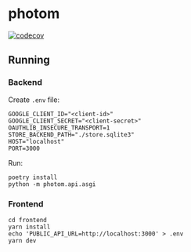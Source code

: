 # photom

[![codecov](https://codecov.io/gh/tomasvotava/photom/branch/master/graph/badge.svg?token=JPFB0DLWMU)](https://codecov.io/gh/tomasvotava/photom)

## Running

### Backend

Create `.env` file:

```env
GOOGLE_CLIENT_ID="<client-id>"
GOOGLE_CLIENT_SECRET="<client-secret>"
OAUTHLIB_INSECURE_TRANSPORT=1
STORE_BACKEND_PATH="./store.sqlite3"
HOST="localhost"
PORT=3000
```

Run:

```console
poetry install
python -m photom.api.asgi
```

### Frontend

```console
cd frontend
yarn install
echo 'PUBLIC_API_URL=http://localhost:3000' > .env
yarn dev
```
